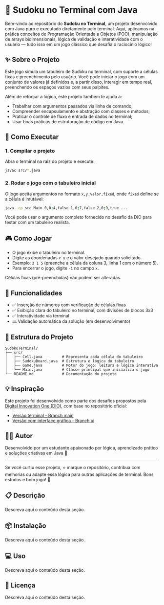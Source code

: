 # 🧩 Sudoku no Terminal com Java

Bem-vindo ao repositório do **Sudoku no Terminal**, um projeto desenvolvido com Java puro e executado diretamente pelo terminal. Aqui, aplicamos na prática conceitos de Programação Orientada a Objetos (POO), manipulação de arrays bidimensionais, lógica de validação e interatividade com o usuário — tudo isso em um jogo clássico que desafia o raciocínio lógico!

## ✨ Sobre o Projeto

Este jogo simula um tabuleiro de Sudoku no terminal, com suporte a células fixas e preenchimento pelo usuário. Você pode iniciar o jogo com um conjunto de valores já definidos e, a partir disso, interagir em tempo real, preenchendo os espaços vazios com seus palpites.

Além de reforçar a lógica, este projeto também te ajuda a:

- Trabalhar com argumentos passados via linha de comando;
- Compreender encapsulamento e abstração com classes e métodos;
- Praticar o controle de fluxo e entrada de dados no terminal;
- Usar boas práticas de estruturação de código em Java.

## 🚀 Como Executar

### 1. Compilar o projeto
Abra o terminal na raiz do projeto e execute:

```bash
javac src/*.java
```

### 2. Rodar o jogo com o tabuleiro inicial
O jogo aceita argumentos no formato `x,y;valor,fixed`, onde `fixed` define se a célula é imutável:

```bash
java -cp src Main 0,0;4,false 1,0;7,false 2,0;9,true ...
```

Você pode usar o argumento completo fornecido no desafio da DIO para testar com um tabuleiro realista.

## 🎮 Como Jogar

- O jogo exibe o tabuleiro no terminal.
- Digite as coordenadas `x y` e o valor desejado quando solicitado.
- Exemplo: `3 1 5` (preenche a célula da coluna 3, linha 1 com o número 5).
- Para encerrar o jogo, digite `-1` no campo `x`.

Células fixas (pré-preenchidas) não podem ser alteradas.

## 🧠 Funcionalidades

- ✅ Inserção de números com verificação de células fixas
- ✅ Exibição clara do tabuleiro no terminal, com divisões de blocos 3x3
- ✅ Interatividade via terminal
- 🔜 Validação automática da solução (em desenvolvimento)

## 📁 Estrutura do Projeto

```
SudokuTerminal/
├── src/
│   ├── Cell.java         # Representa cada célula do tabuleiro
│   ├── SudokuBoard.java  # Estrutura e lógica do tabuleiro
│   ├── Game.java         # Motor do jogo: leitura e lógica interativa
│   └── Main.java         # Classe principal que inicializa o jogo
└── README.md             # Documentação do projeto
```

## 💡 Inspiração

Este projeto foi desenvolvido como parte dos desafios propostos pela [Digital Innovation One (DIO)](https://web.dio.me), com base no repositório oficial:

- [Versão terminal - Branch main](https://github.com/digitalinnovationone/sudoku)
- [Versão com interface gráfica - Branch ui](https://github.com/digitalinnovationone/sudoku/tree/ui)

## 🧑‍💻 Autor

Desenvolvido por um estudante apaixonado por lógica, aprendizado prático e soluções criativas em Java 🚀

---

Se você curtiu esse projeto, ⭐ marque o repositório, contribua com melhorias ou adapte essa lógica para outras aplicações de terminal. Bons estudos e bom jogo! 🧩


## 📋 Descrição

Descreva aqui o conteúdo desta seção.


## 📦 Instalação

Descreva aqui o conteúdo desta seção.


## 💻 Uso

Descreva aqui o conteúdo desta seção.


## 📄 Licença

Descreva aqui o conteúdo desta seção.
